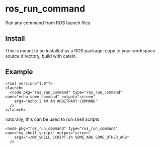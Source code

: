 # ros_run_command
Run any command from ROS launch files

## Install

This is meant to be installed as a ROS package: copy to your workspace source directory, build with catkin.

## Example

```
<?xml version="1.0"?>
<launch>
  <node pkg="ros_run_command" type="ros_run_command" name="echo_some_command" output="screen"
    args="echo I AM AN ARBITRARY COMMAND"
  />
</launch>
```

naturally, this can be used to run shell scripts

```
<node pkg="ros_run_command" type="ros_run_command" name="my_shell_script" output="screen"
    args="~/MY_SHELL_SCRIPT.sh SOME_ARG SOME_OTHER_ARG"
  />
```
